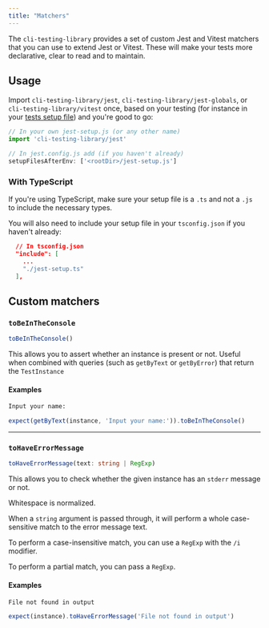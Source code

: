 ```yaml
---
title: "Matchers"
---
```


The `cli-testing-library` provides a set of custom Jest and Vitest matchers that you can
use to extend Jest or Vitest. These will make your tests more declarative, clear to read
and to maintain.

## Usage

Import `cli-testing-library/jest`, `cli-testing-library/jest-globals`, or `cli-testing-library/vitest` once, based on your testing (for instance in your
[tests setup file](https://jestjs.io/docs/en/configuration.html#setupfilesafterenv-array))
and you're good to go:

```javascript
// In your own jest-setup.js (or any other name)
import 'cli-testing-library/jest'

// In jest.config.js add (if you haven't already)
setupFilesAfterEnv: ['<rootDir>/jest-setup.js']
```

### With TypeScript

If you're using TypeScript, make sure your setup file is a `.ts` and not a `.js`
to include the necessary types.

You will also need to include your setup file in your `tsconfig.json` if you
haven't already:

```json
  // In tsconfig.json
  "include": [
    ...
    "./jest-setup.ts"
  ],
```

## Custom matchers

### `toBeInTheConsole`

```typescript
toBeInTheConsole()
```

This allows you to assert whether an instance is present or not. Useful when
combined with queries (such as `getByText` or `getByError`) that return the
`TestInstance`

#### Examples

```html
Input your name:
```

```javascript
expect(getByText(instance, 'Input your name:')).toBeInTheConsole()
```

<hr />

### `toHaveErrorMessage`

```typescript
toHaveErrorMessage(text: string | RegExp)
```

This allows you to check whether the given instance has an `stderr` message or
not.

Whitespace is normalized.

When a `string` argument is passed through, it will perform a whole
case-sensitive match to the error message text.

To perform a case-insensitive match, you can use a `RegExp` with the `/i`
modifier.

To perform a partial match, you can pass a `RegExp`.

#### Examples

```html
File not found in output
```

```javascript
expect(instance).toHaveErrorMessage('File not found in output')
```
